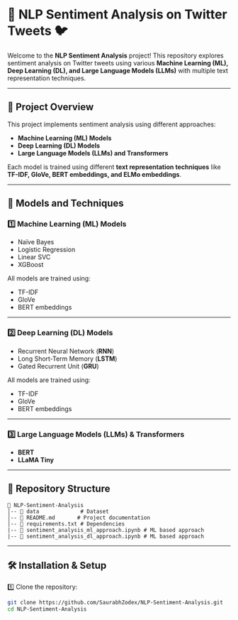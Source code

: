 # 🌟 NLP Sentiment Analysis on Twitter Tweets 🐦

Welcome to the **NLP Sentiment Analysis** project! This repository explores sentiment analysis on Twitter tweets using various **Machine Learning (ML), Deep Learning (DL), and Large Language Models (LLMs)** with multiple text representation techniques.

---

## 📌 Project Overview
This project implements sentiment analysis using different approaches:
- **Machine Learning (ML) Models**
- **Deep Learning (DL) Models**
- **Large Language Models (LLMs) and Transformers**

Each model is trained using different **text representation techniques** like **TF-IDF, GloVe, BERT embeddings, and ELMo embeddings**.

---

## 🚀 Models and Techniques
### 1️⃣ Machine Learning (ML) Models
- Naïve Bayes
- Logistic Regression
- Linear SVC
- XGBoost
  
All models are trained using:
- TF-IDF
- GloVe
- BERT embeddings

---

### 2️⃣ Deep Learning (DL) Models
- Recurrent Neural Network (**RNN**)
- Long Short-Term Memory (**LSTM**)
- Gated Recurrent Unit (**GRU**)

All models are trained using:
- TF-IDF
- GloVe
- BERT embeddings

---

### 3️⃣ Large Language Models (LLMs) & Transformers
- **BERT**
- **LLaMA Tiny**

---

## 📂 Repository Structure
```
📂 NLP-Sentiment-Analysis
│-- 📁 data             # Dataset 
│-- 📄 README.md       # Project documentation
│-- 📄 requirements.txt # Dependencies
|-- 📄 sentiment_analysis_ml_approach.ipynb # ML based approach
|-- 📄 sentiment_analysis_dl_approach.ipynb # ML based approach
```

---

## 🛠️ Installation & Setup
1️⃣ Clone the repository:
```bash
git clone https://github.com/SaurabhZodex/NLP-Sentiment-Analysis.git
cd NLP-Sentiment-Analysis
```
